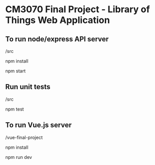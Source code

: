 # CM3070 Final Project - Library of Things Web Application

## To run node/express API server

/src

npm install

npm start

## Run unit tests

/src

npm test

## To run Vue.js server

/vue-final-project

npm install

npm run dev
